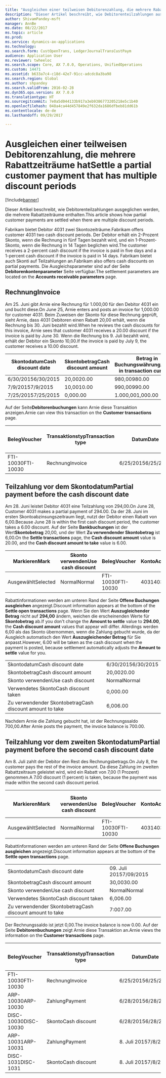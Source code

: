 ```yaml
---
title: "Ausgleichen einer teilweisen Debitorenzahlung, die mehrere Rabattzeiträume hat"
description: "Dieser Artikel beschreibt, wie Debitorenteilzahlungen ausgeglichen werden, die mehrere Rabattzeiträume enthalten."
author: ShivamPandey-msft
manager: AnnBe
ms.date: 08/22/2017
ms.topic: article
ms.prod: 
ms.service: dynamics-ax-applications
ms.technology: 
ms.search.form: CustOpenTrans, LedgerJournalTransCustPaym
audience: Application User
ms.reviewer: twheeloc
ms.search.scope: Core, AX 7.0.0, Operations, UnifiedOperations
ms.custom: 14471
ms.assetid: b633a7c4-c18d-42e7-91cc-adcdc8a3ba98
ms.search.region: Global
ms.author: shpandey
ms.search.validFrom: 2016-02-28
ms.dyn365.ops.version: AX 7.0.0
ms.translationtype: HT
ms.sourcegitcommit: 7e0a5d044133b917a3eb9386773205218e5c1b40
ms.openlocfilehash: 048a4ca44d457849e2f632da1686dfbeb81dd61b
ms.contentlocale: de-de
ms.lasthandoff: 09/29/2017

---
```


# <a name="settle-a-partial-customer-payment-that-has-multiple-discount-periods"></a><span data-ttu-id="0ef9b-103">Ausgleichen einer teilweisen Debitorenzahlung, die mehrere Rabattzeiträume hat</span><span class="sxs-lookup"><span data-stu-id="0ef9b-103">Settle a partial customer payment that has multiple discount periods</span></span>

[!include[banner](../includes/banner.md)]


<span data-ttu-id="0ef9b-104">Dieser Artikel beschreibt, wie Debitorenteilzahlungen ausgeglichen werden, die mehrere Rabattzeiträume enthalten.</span><span class="sxs-lookup"><span data-stu-id="0ef9b-104">This article shows how partial customer payments are settled when there are multiple discount periods.</span></span>

<span data-ttu-id="0ef9b-105">Fabrikam bietet Debitor 4031 zwei Skontozeiträume.</span><span class="sxs-lookup"><span data-stu-id="0ef9b-105">Fabrikam offers customer 4031 two cash discount periods.</span></span> <span data-ttu-id="0ef9b-106">Der Debitor erhält ein 2-Prozent Skonto, wenn die Rechnung in fünf Tagen bezahlt wird, und ein 1-Prozent-Skonto, wenn die Rechnung in 14 Tagen beglichen wird.</span><span class="sxs-lookup"><span data-stu-id="0ef9b-106">The customer receives a 2-percent cash discount if the invoice is paid in five days and a 1-percent cash discount if the invoice is paid in 14 days.</span></span> <span data-ttu-id="0ef9b-107">Fabrikam bietet auch Skonti auf Teilzahlungen an.</span><span class="sxs-lookup"><span data-stu-id="0ef9b-107">Fabrikam also offers cash discounts on partial payments.</span></span> <span data-ttu-id="0ef9b-108">Die Ausgleichsparameter sind auf der Seite **Debitorenkontenparameter** Seite verfügbar.</span><span class="sxs-lookup"><span data-stu-id="0ef9b-108">The settlement parameters are located on the **Accounts receivable parameters** page.</span></span>

## <a name="invoice"></a><span data-ttu-id="0ef9b-109">Rechnung</span><span class="sxs-lookup"><span data-stu-id="0ef9b-109">Invoice</span></span>
<span data-ttu-id="0ef9b-110">Am 25. Juni gibt Arnie eine Rechnung für 1.000,00 für den Debitor 4031 ein und bucht diese.</span><span class="sxs-lookup"><span data-stu-id="0ef9b-110">On June 25, Arnie enters and posts an invoice for 1,000.00 for customer 4031.</span></span> <span data-ttu-id="0ef9b-111">Beim Zuweisen der Skonto für diese Rechnung geprüft, sieht Arnie, dass 4031 Debitoren einen Rabatt 20,00 erhält, wenn die Rechnung bis 30. Juni bezahlt wird.</span><span class="sxs-lookup"><span data-stu-id="0ef9b-111">When he reviews the cash discounts for this invoice, Arnie sees that customer 4031 receives a 20.00 discount if the invoice is paid by June 30.</span></span> <span data-ttu-id="0ef9b-112">Wenn die Rechnung bis 9. Juli bezahlt wird, erhält der Debitor ein Skonto 10,00.</span><span class="sxs-lookup"><span data-stu-id="0ef9b-112">If the invoice is paid by July 9, the customer receives a 10.00 discount.</span></span>

| <span data-ttu-id="0ef9b-113">Skontodatum</span><span class="sxs-lookup"><span data-stu-id="0ef9b-113">Cash discount date</span></span> | <span data-ttu-id="0ef9b-114">Skontobetrag</span><span class="sxs-lookup"><span data-stu-id="0ef9b-114">Cash discount amount</span></span> | <span data-ttu-id="0ef9b-115">Betrag in Buchungswährung</span><span class="sxs-lookup"><span data-stu-id="0ef9b-115">Amount in transaction currency</span></span> |
|--------------------|----------------------|--------------------------------|
| <span data-ttu-id="0ef9b-116">6/30/2015</span><span class="sxs-lookup"><span data-stu-id="0ef9b-116">6/30/2015</span></span>          | <span data-ttu-id="0ef9b-117">20,00</span><span class="sxs-lookup"><span data-stu-id="0ef9b-117">20.00</span></span>                | <span data-ttu-id="0ef9b-118">980,00</span><span class="sxs-lookup"><span data-stu-id="0ef9b-118">980.00</span></span>                         |
| <span data-ttu-id="0ef9b-119">7/9/2015</span><span class="sxs-lookup"><span data-stu-id="0ef9b-119">7/9/2015</span></span>           | <span data-ttu-id="0ef9b-120">10,00</span><span class="sxs-lookup"><span data-stu-id="0ef9b-120">10.00</span></span>                | <span data-ttu-id="0ef9b-121">990,00</span><span class="sxs-lookup"><span data-stu-id="0ef9b-121">990.00</span></span>                         |
| <span data-ttu-id="0ef9b-122">7/25/2015</span><span class="sxs-lookup"><span data-stu-id="0ef9b-122">7/25/2015</span></span>          | <span data-ttu-id="0ef9b-123">0,00</span><span class="sxs-lookup"><span data-stu-id="0ef9b-123">0.00</span></span>                 | <span data-ttu-id="0ef9b-124">1.000,00</span><span class="sxs-lookup"><span data-stu-id="0ef9b-124">1,000.00</span></span>                       |

<span data-ttu-id="0ef9b-125">Auf der Seite**Debitorenbuchungen** kann Arnie diese Transaktion anzeigen.</span><span class="sxs-lookup"><span data-stu-id="0ef9b-125">Arnie can view this transaction on the **Customer transactions** page.</span></span>

| <span data-ttu-id="0ef9b-126">Beleg</span><span class="sxs-lookup"><span data-stu-id="0ef9b-126">Voucher</span></span>   | <span data-ttu-id="0ef9b-127">Transaktionstyp</span><span class="sxs-lookup"><span data-stu-id="0ef9b-127">Transaction type</span></span> | <span data-ttu-id="0ef9b-128">Datum</span><span class="sxs-lookup"><span data-stu-id="0ef9b-128">Date</span></span>      | <span data-ttu-id="0ef9b-129">Rechnung</span><span class="sxs-lookup"><span data-stu-id="0ef9b-129">Invoice</span></span> | <span data-ttu-id="0ef9b-130">Geschuldeter Betrag in Buchungswährung</span><span class="sxs-lookup"><span data-stu-id="0ef9b-130">Amount in transaction currency debit</span></span> | <span data-ttu-id="0ef9b-131">Gutschriftsbetrag in Buchungswährung</span><span class="sxs-lookup"><span data-stu-id="0ef9b-131">Amount in transaction currency credit</span></span> | <span data-ttu-id="0ef9b-132">Gesamtbetrag</span><span class="sxs-lookup"><span data-stu-id="0ef9b-132">Balance</span></span>  | <span data-ttu-id="0ef9b-133">Währung</span><span class="sxs-lookup"><span data-stu-id="0ef9b-133">Currency</span></span> |
|-----------|------------------|-----------|---------|--------------------------------------|---------------------------------------|----------|----------|
| <span data-ttu-id="0ef9b-134">FTI-10030</span><span class="sxs-lookup"><span data-stu-id="0ef9b-134">FTI-10030</span></span> | <span data-ttu-id="0ef9b-135">Rechnung</span><span class="sxs-lookup"><span data-stu-id="0ef9b-135">Invoice</span></span>          | <span data-ttu-id="0ef9b-136">6/25/2015</span><span class="sxs-lookup"><span data-stu-id="0ef9b-136">6/25/2015</span></span> | <span data-ttu-id="0ef9b-137">10030</span><span class="sxs-lookup"><span data-stu-id="0ef9b-137">10030</span></span>   | <span data-ttu-id="0ef9b-138">1.000,00</span><span class="sxs-lookup"><span data-stu-id="0ef9b-138">1,000.00</span></span>                             |                                       | <span data-ttu-id="0ef9b-139">1.000,00</span><span class="sxs-lookup"><span data-stu-id="0ef9b-139">1,000.00</span></span> | <span data-ttu-id="0ef9b-140">USD</span><span class="sxs-lookup"><span data-stu-id="0ef9b-140">USD</span></span>      |

## <a name="partial-payment-before-the-cash-discount-date"></a><span data-ttu-id="0ef9b-141">Teilzahlung vor dem Skontodatum</span><span class="sxs-lookup"><span data-stu-id="0ef9b-141">Partial payment before the cash discount date</span></span>
<span data-ttu-id="0ef9b-142">Am 28. Juni leistet Debitor 4031 eine Teilzahlung von 294,00.</span><span class="sxs-lookup"><span data-stu-id="0ef9b-142">On June 28, Customer 4031 makes a partial payment of 294.00.</span></span> <span data-ttu-id="0ef9b-143">Da der 28. Juni im ersten Skontoabzinsungszeitraum liegt, nutzt der Debitor einen Rabatt von 6,00.</span><span class="sxs-lookup"><span data-stu-id="0ef9b-143">Because June 28 is within the first cash discount period, the customer takes a 6.00 discount.</span></span> <span data-ttu-id="0ef9b-144">Auf der Seite **Bankbuchungen** ist der Wert**Skontobetrag** 20,00, und der Wert **Zu verwendender Skontobetrag** ist 6,00.</span><span class="sxs-lookup"><span data-stu-id="0ef9b-144">On the **Settle transactions** page, the **Cash discount amount** value is 20.00, and the **Cash discount amount to take** value is 6.00.</span></span>

| <span data-ttu-id="0ef9b-145">Markieren</span><span class="sxs-lookup"><span data-stu-id="0ef9b-145">Mark</span></span>     | <span data-ttu-id="0ef9b-146">Skonto verwenden</span><span class="sxs-lookup"><span data-stu-id="0ef9b-146">Use cash discount</span></span> | <span data-ttu-id="0ef9b-147">Beleg</span><span class="sxs-lookup"><span data-stu-id="0ef9b-147">Voucher</span></span>   | <span data-ttu-id="0ef9b-148">Konto</span><span class="sxs-lookup"><span data-stu-id="0ef9b-148">Account</span></span> | <span data-ttu-id="0ef9b-149">Datum</span><span class="sxs-lookup"><span data-stu-id="0ef9b-149">Date</span></span>      | <span data-ttu-id="0ef9b-150">Fälligkeitsdatum</span><span class="sxs-lookup"><span data-stu-id="0ef9b-150">Due date</span></span>  | <span data-ttu-id="0ef9b-151">Rechnung</span><span class="sxs-lookup"><span data-stu-id="0ef9b-151">Invoice</span></span> | <span data-ttu-id="0ef9b-152">Betrag in Buchungswährung</span><span class="sxs-lookup"><span data-stu-id="0ef9b-152">Amount in transaction currency</span></span> | <span data-ttu-id="0ef9b-153">Währung</span><span class="sxs-lookup"><span data-stu-id="0ef9b-153">Currency</span></span> | <span data-ttu-id="0ef9b-154">Auszugleichender Betrag</span><span class="sxs-lookup"><span data-stu-id="0ef9b-154">Amount to settle</span></span> |
|----------|-------------------|-----------|---------|-----------|-----------|---------|--------------------------------|----------|------------------|
| <span data-ttu-id="0ef9b-155">Ausgewählt</span><span class="sxs-lookup"><span data-stu-id="0ef9b-155">Selected</span></span> | <span data-ttu-id="0ef9b-156">Normal</span><span class="sxs-lookup"><span data-stu-id="0ef9b-156">Normal</span></span>            | <span data-ttu-id="0ef9b-157">FTI-10030</span><span class="sxs-lookup"><span data-stu-id="0ef9b-157">FTI-10030</span></span> | <span data-ttu-id="0ef9b-158">4031</span><span class="sxs-lookup"><span data-stu-id="0ef9b-158">4031</span></span>    | <span data-ttu-id="0ef9b-159">6/25/2015</span><span class="sxs-lookup"><span data-stu-id="0ef9b-159">6/25/2015</span></span> | <span data-ttu-id="0ef9b-160">7/25/2015</span><span class="sxs-lookup"><span data-stu-id="0ef9b-160">7/25/2015</span></span> | <span data-ttu-id="0ef9b-161">10030</span><span class="sxs-lookup"><span data-stu-id="0ef9b-161">10030</span></span>   | <span data-ttu-id="0ef9b-162">1.000,00</span><span class="sxs-lookup"><span data-stu-id="0ef9b-162">1,000.00</span></span>                       | <span data-ttu-id="0ef9b-163">USD</span><span class="sxs-lookup"><span data-stu-id="0ef9b-163">USD</span></span>      | <span data-ttu-id="0ef9b-164">294,00</span><span class="sxs-lookup"><span data-stu-id="0ef9b-164">294.00</span></span>           |

<span data-ttu-id="0ef9b-165">Rabattinformationen werden am unteren Rand der Seite **Offene Buchungen ausgleichen** angezeigt.</span><span class="sxs-lookup"><span data-stu-id="0ef9b-165">Discount information appears at the bottom of the **Settle open transactions** page.</span></span> <span data-ttu-id="0ef9b-166">Wenn Sie den Wert **Auszugleichender Betrag** nicht auf **294,00** ändern, weichen die erscheinenden Werte für **Skontobetrag** ab.</span><span class="sxs-lookup"><span data-stu-id="0ef9b-166">If you don't change the **Amount to settle** value to **294.00**, the **Cash discount amount** values that appear will differ.</span></span> <span data-ttu-id="0ef9b-167">Allerdings werden 6,00 als das Skonto übernommen, wenn die Zahlung gebucht wurde, da der Ausgleich automatisch den Wert **Auszugleichender Betrag** für Sie anpasst.</span><span class="sxs-lookup"><span data-stu-id="0ef9b-167">However, 6.00 will be taken as the cash discount when the payment is posted, because settlement automatically adjusts the **Amount to settle** value for you.</span></span>

|                              |           |
|------------------------------|-----------|
| <span data-ttu-id="0ef9b-168">Skontodatum</span><span class="sxs-lookup"><span data-stu-id="0ef9b-168">Cash discount date</span></span>           | <span data-ttu-id="0ef9b-169">6/30/2015</span><span class="sxs-lookup"><span data-stu-id="0ef9b-169">6/30/2015</span></span> |
| <span data-ttu-id="0ef9b-170">Skontobetrag</span><span class="sxs-lookup"><span data-stu-id="0ef9b-170">Cash discount amount</span></span>         | <span data-ttu-id="0ef9b-171">20,00</span><span class="sxs-lookup"><span data-stu-id="0ef9b-171">20.00</span></span>     |
| <span data-ttu-id="0ef9b-172">Skonto verwenden</span><span class="sxs-lookup"><span data-stu-id="0ef9b-172">Use cash discount</span></span>            | <span data-ttu-id="0ef9b-173">Normal</span><span class="sxs-lookup"><span data-stu-id="0ef9b-173">Normal</span></span>    |
| <span data-ttu-id="0ef9b-174">Verwendetes Skonto</span><span class="sxs-lookup"><span data-stu-id="0ef9b-174">Cash discount taken</span></span>          | <span data-ttu-id="0ef9b-175">0,00</span><span class="sxs-lookup"><span data-stu-id="0ef9b-175">0.00</span></span>      |
| <span data-ttu-id="0ef9b-176">Zu verwendender Skontobetrag</span><span class="sxs-lookup"><span data-stu-id="0ef9b-176">Cash discount amount to take</span></span> | <span data-ttu-id="0ef9b-177">6,00</span><span class="sxs-lookup"><span data-stu-id="0ef9b-177">6.00</span></span>      |

<span data-ttu-id="0ef9b-178">Nachdem Arnie die Zahlung gebucht hat, ist der Rechnungssaldo 700,00.</span><span class="sxs-lookup"><span data-stu-id="0ef9b-178">After Arnie posts the payment, the invoice balance is 700.00.</span></span>

## <a name="partial-payment-before-the-second-cash-discount-date"></a><span data-ttu-id="0ef9b-179">Teilzahlung vor dem zweiten Skontodatum</span><span class="sxs-lookup"><span data-stu-id="0ef9b-179">Partial payment before the second cash discount date</span></span>
<span data-ttu-id="0ef9b-180">Am 8. Juli zahlt der Debitor den Rest des Rechnungsbetrags.</span><span class="sxs-lookup"><span data-stu-id="0ef9b-180">On July 8, the customer pays the rest of the invoice amount.</span></span> <span data-ttu-id="0ef9b-181">Da diese Zahlung im zweiten Rabattzeitraum geleistet wird, wird ein Rabatt von 7,00 (1 Prozent) genommen.</span><span class="sxs-lookup"><span data-stu-id="0ef9b-181">A 7.00 discount (1 percent) is taken, because the payment was made within the second cash discount period.</span></span>

| <span data-ttu-id="0ef9b-182">Markieren</span><span class="sxs-lookup"><span data-stu-id="0ef9b-182">Mark</span></span>     | <span data-ttu-id="0ef9b-183">Skonto verwenden</span><span class="sxs-lookup"><span data-stu-id="0ef9b-183">Use cash discount</span></span> | <span data-ttu-id="0ef9b-184">Beleg</span><span class="sxs-lookup"><span data-stu-id="0ef9b-184">Voucher</span></span>   | <span data-ttu-id="0ef9b-185">Konto</span><span class="sxs-lookup"><span data-stu-id="0ef9b-185">Account</span></span> | <span data-ttu-id="0ef9b-186">Datum</span><span class="sxs-lookup"><span data-stu-id="0ef9b-186">Date</span></span>      | <span data-ttu-id="0ef9b-187">Fälligkeitsdatum</span><span class="sxs-lookup"><span data-stu-id="0ef9b-187">Due date</span></span>  | <span data-ttu-id="0ef9b-188">Rechnung</span><span class="sxs-lookup"><span data-stu-id="0ef9b-188">Invoice</span></span> | <span data-ttu-id="0ef9b-189">Geschuldeter Betrag in Buchungswährung</span><span class="sxs-lookup"><span data-stu-id="0ef9b-189">Amount in transaction currency debit</span></span> | <span data-ttu-id="0ef9b-190">Gutschriftsbetrag in Buchungswährung</span><span class="sxs-lookup"><span data-stu-id="0ef9b-190">Amount in transaction currency credit</span></span> | <span data-ttu-id="0ef9b-191">Währung</span><span class="sxs-lookup"><span data-stu-id="0ef9b-191">Currency</span></span> | <span data-ttu-id="0ef9b-192">Auszugleichender Betrag</span><span class="sxs-lookup"><span data-stu-id="0ef9b-192">Amount to settle</span></span> |
|----------|-------------------|-----------|---------|-----------|-----------|---------|--------------------------------------|---------------------------------------|----------|------------------|
| <span data-ttu-id="0ef9b-193">Ausgewählt</span><span class="sxs-lookup"><span data-stu-id="0ef9b-193">Selected</span></span> | <span data-ttu-id="0ef9b-194">Normal</span><span class="sxs-lookup"><span data-stu-id="0ef9b-194">Normal</span></span>            | <span data-ttu-id="0ef9b-195">FTI-10030</span><span class="sxs-lookup"><span data-stu-id="0ef9b-195">FTI-10030</span></span> | <span data-ttu-id="0ef9b-196">4031</span><span class="sxs-lookup"><span data-stu-id="0ef9b-196">4031</span></span>    | <span data-ttu-id="0ef9b-197">6/25/2015</span><span class="sxs-lookup"><span data-stu-id="0ef9b-197">6/25/2015</span></span> | <span data-ttu-id="0ef9b-198">7/25/2015</span><span class="sxs-lookup"><span data-stu-id="0ef9b-198">7/25/2015</span></span> | <span data-ttu-id="0ef9b-199">10030</span><span class="sxs-lookup"><span data-stu-id="0ef9b-199">10030</span></span>   | <span data-ttu-id="0ef9b-200">700,00</span><span class="sxs-lookup"><span data-stu-id="0ef9b-200">700.00</span></span>                               |                                       | <span data-ttu-id="0ef9b-201">USD</span><span class="sxs-lookup"><span data-stu-id="0ef9b-201">USD</span></span>      | <span data-ttu-id="0ef9b-202">693,00</span><span class="sxs-lookup"><span data-stu-id="0ef9b-202">693.00</span></span>           |

<span data-ttu-id="0ef9b-203">Rabattinformationen werden am unteren Rand der Seite **Offene Buchungen ausgleichen** angezeigt.</span><span class="sxs-lookup"><span data-stu-id="0ef9b-203">Discount information appears at the bottom of the **Settle open transactions** page.</span></span>

|                              |           |
|------------------------------|-----------|
| <span data-ttu-id="0ef9b-204">Skontodatum</span><span class="sxs-lookup"><span data-stu-id="0ef9b-204">Cash discount date</span></span>           | <span data-ttu-id="0ef9b-205">09. Juli 2015</span><span class="sxs-lookup"><span data-stu-id="0ef9b-205">7/09/2015</span></span> |
| <span data-ttu-id="0ef9b-206">Skontobetrag</span><span class="sxs-lookup"><span data-stu-id="0ef9b-206">Cash discount amount</span></span>         | <span data-ttu-id="0ef9b-207">30,00</span><span class="sxs-lookup"><span data-stu-id="0ef9b-207">30.00</span></span>     |
| <span data-ttu-id="0ef9b-208">Skonto verwenden</span><span class="sxs-lookup"><span data-stu-id="0ef9b-208">Use cash discount</span></span>            | <span data-ttu-id="0ef9b-209">Normal</span><span class="sxs-lookup"><span data-stu-id="0ef9b-209">Normal</span></span>    |
| <span data-ttu-id="0ef9b-210">Verwendetes Skonto</span><span class="sxs-lookup"><span data-stu-id="0ef9b-210">Cash discount taken</span></span>          | <span data-ttu-id="0ef9b-211">6,00</span><span class="sxs-lookup"><span data-stu-id="0ef9b-211">6.00</span></span>      |
| <span data-ttu-id="0ef9b-212">Zu verwendender Skontobetrag</span><span class="sxs-lookup"><span data-stu-id="0ef9b-212">Cash discount amount to take</span></span> | <span data-ttu-id="0ef9b-213">7:00</span><span class="sxs-lookup"><span data-stu-id="0ef9b-213">7.00</span></span>      |

<span data-ttu-id="0ef9b-214">Der Rechnungssaldo ist jetzt 0,00.</span><span class="sxs-lookup"><span data-stu-id="0ef9b-214">The invoice balance is now 0.00.</span></span> <span data-ttu-id="0ef9b-215">Auf der Seite **Debitorenbuchungen** zeigt Arnie diese Transaktion an.</span><span class="sxs-lookup"><span data-stu-id="0ef9b-215">Arnie views the information on the **Customer transactions** page.</span></span>

| <span data-ttu-id="0ef9b-216">Beleg</span><span class="sxs-lookup"><span data-stu-id="0ef9b-216">Voucher</span></span>    | <span data-ttu-id="0ef9b-217">Transaktionstyp</span><span class="sxs-lookup"><span data-stu-id="0ef9b-217">Transaction type</span></span> | <span data-ttu-id="0ef9b-218">Datum</span><span class="sxs-lookup"><span data-stu-id="0ef9b-218">Date</span></span>      | <span data-ttu-id="0ef9b-219">Rechnung</span><span class="sxs-lookup"><span data-stu-id="0ef9b-219">Invoice</span></span> | <span data-ttu-id="0ef9b-220">Geschuldeter Betrag in Buchungswährung</span><span class="sxs-lookup"><span data-stu-id="0ef9b-220">Amount in transaction currency debit</span></span> | <span data-ttu-id="0ef9b-221">Gutschriftsbetrag in Buchungswährung</span><span class="sxs-lookup"><span data-stu-id="0ef9b-221">Amount in transaction currency credit</span></span> | <span data-ttu-id="0ef9b-222">Gesamtbetrag</span><span class="sxs-lookup"><span data-stu-id="0ef9b-222">Balance</span></span> | <span data-ttu-id="0ef9b-223">Währung</span><span class="sxs-lookup"><span data-stu-id="0ef9b-223">Currency</span></span> |
|------------|------------------|-----------|---------|--------------------------------------|---------------------------------------|---------|----------|
| <span data-ttu-id="0ef9b-224">FTI-10030</span><span class="sxs-lookup"><span data-stu-id="0ef9b-224">FTI-10030</span></span>  | <span data-ttu-id="0ef9b-225">Rechnung</span><span class="sxs-lookup"><span data-stu-id="0ef9b-225">Invoice</span></span>          | <span data-ttu-id="0ef9b-226">6/25/2015</span><span class="sxs-lookup"><span data-stu-id="0ef9b-226">6/25/2015</span></span> | <span data-ttu-id="0ef9b-227">10030</span><span class="sxs-lookup"><span data-stu-id="0ef9b-227">10030</span></span>   | <span data-ttu-id="0ef9b-228">1.000,00</span><span class="sxs-lookup"><span data-stu-id="0ef9b-228">1,000.00</span></span>                             |                                       | <span data-ttu-id="0ef9b-229">0,00</span><span class="sxs-lookup"><span data-stu-id="0ef9b-229">0.00</span></span>    | <span data-ttu-id="0ef9b-230">USD</span><span class="sxs-lookup"><span data-stu-id="0ef9b-230">USD</span></span>      |
| <span data-ttu-id="0ef9b-231">ARP-10030</span><span class="sxs-lookup"><span data-stu-id="0ef9b-231">ARP-10030</span></span>  |  <span data-ttu-id="0ef9b-232">Zahlung</span><span class="sxs-lookup"><span data-stu-id="0ef9b-232">Payment</span></span>         | <span data-ttu-id="0ef9b-233">6/28/2015</span><span class="sxs-lookup"><span data-stu-id="0ef9b-233">6/28/2015</span></span> |         |                                      | <span data-ttu-id="0ef9b-234">294,00</span><span class="sxs-lookup"><span data-stu-id="0ef9b-234">294.00</span></span>                                | <span data-ttu-id="0ef9b-235">0,00</span><span class="sxs-lookup"><span data-stu-id="0ef9b-235">0.00</span></span>    | <span data-ttu-id="0ef9b-236">USD</span><span class="sxs-lookup"><span data-stu-id="0ef9b-236">USD</span></span>      |
| <span data-ttu-id="0ef9b-237">DISC-10030</span><span class="sxs-lookup"><span data-stu-id="0ef9b-237">DISC-10030</span></span> |  <span data-ttu-id="0ef9b-238">Skonto</span><span class="sxs-lookup"><span data-stu-id="0ef9b-238">Cash discount</span></span>   | <span data-ttu-id="0ef9b-239">6/28/2015</span><span class="sxs-lookup"><span data-stu-id="0ef9b-239">6/28/2015</span></span> |         |                                      | <span data-ttu-id="0ef9b-240">6,00</span><span class="sxs-lookup"><span data-stu-id="0ef9b-240">6.00</span></span>                                  | <span data-ttu-id="0ef9b-241">0,00</span><span class="sxs-lookup"><span data-stu-id="0ef9b-241">0.00</span></span>    | <span data-ttu-id="0ef9b-242">USD</span><span class="sxs-lookup"><span data-stu-id="0ef9b-242">USD</span></span>      |
| <span data-ttu-id="0ef9b-243">ARP-10031</span><span class="sxs-lookup"><span data-stu-id="0ef9b-243">ARP-10031</span></span>  |  <span data-ttu-id="0ef9b-244">Zahlung</span><span class="sxs-lookup"><span data-stu-id="0ef9b-244">Payment</span></span>         | <span data-ttu-id="0ef9b-245">8. Juli 2015</span><span class="sxs-lookup"><span data-stu-id="0ef9b-245">7/8/2015</span></span>  |         |                                      | <span data-ttu-id="0ef9b-246">693,00</span><span class="sxs-lookup"><span data-stu-id="0ef9b-246">693.00</span></span>                                | <span data-ttu-id="0ef9b-247">0,00</span><span class="sxs-lookup"><span data-stu-id="0ef9b-247">0.00</span></span>    | <span data-ttu-id="0ef9b-248">USD</span><span class="sxs-lookup"><span data-stu-id="0ef9b-248">USD</span></span>      |
| <span data-ttu-id="0ef9b-249">DISC-1031</span><span class="sxs-lookup"><span data-stu-id="0ef9b-249">DISC-1031</span></span>  |  <span data-ttu-id="0ef9b-250">Skonto</span><span class="sxs-lookup"><span data-stu-id="0ef9b-250">Cash discount</span></span>   | <span data-ttu-id="0ef9b-251">8. Juli 2015</span><span class="sxs-lookup"><span data-stu-id="0ef9b-251">7/8/2015</span></span>  |         |                                      | <span data-ttu-id="0ef9b-252">7:00</span><span class="sxs-lookup"><span data-stu-id="0ef9b-252">7.00</span></span>                                  | <span data-ttu-id="0ef9b-253">0,00</span><span class="sxs-lookup"><span data-stu-id="0ef9b-253">0.00</span></span>    | <span data-ttu-id="0ef9b-254">USD</span><span class="sxs-lookup"><span data-stu-id="0ef9b-254">USD</span></span>      |







